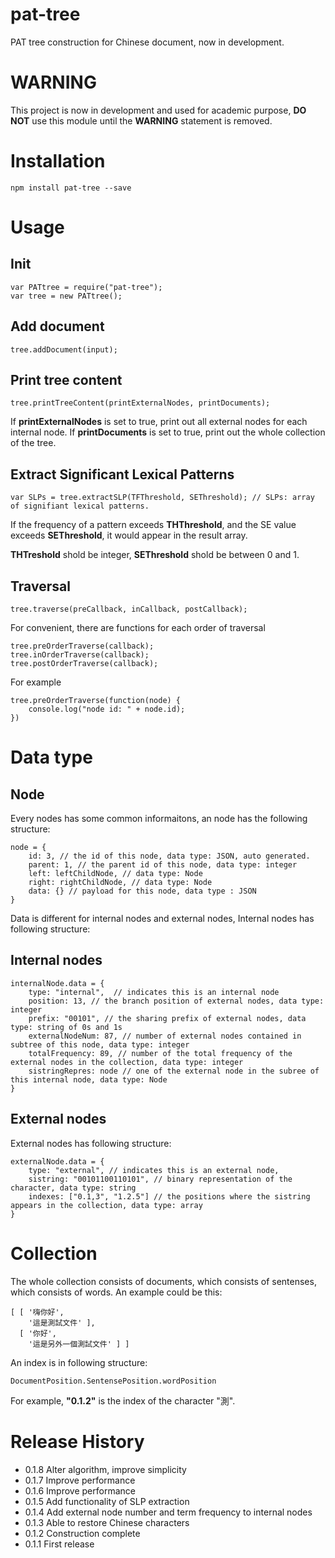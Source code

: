 pat-tree
========

PAT tree construction for Chinese document, now in development.

# WARNING

This project is now in development and used for academic purpose,
**DO NOT** use this module until the **WARNING** statement is removed.

# Installation

	npm install pat-tree --save

# Usage

## Init

	var PATtree = require("pat-tree");
	var tree = new PATtree();

## Add document

	tree.addDocument(input);

## Print tree content

	tree.printTreeContent(printExternalNodes, printDocuments);

If **printExternalNodes** is set to true, print out all external nodes for each internal node.
If **printDocuments** is set to true, print out the whole collection of the tree.

## Extract Significant Lexical Patterns

	var SLPs = tree.extractSLP(TFThreshold, SEThreshold); // SLPs: array of signifiant lexical patterns.

If the frequency of a pattern exceeds **THThreshold**, 
and the SE value exceeds **SEThreshold**, it would appear in the result array.

**THTreshold** shold be integer, **SEThreshold** shold be between 0 and 1.


## Traversal

	tree.traverse(preCallback, inCallback, postCallback);

For convenient, there are functions for each order of traversal

	tree.preOrderTraverse(callback);
	tree.inOrderTraverse(callback);
	tree.postOrderTraverse(callback);

For example

	tree.preOrderTraverse(function(node) {
		console.log("node id: " + node.id);
	})

# Data type

## Node

Every nodes has some common informaitons, an node has the following structure:

	node = {
		id: 3, // the id of this node, data type: JSON, auto generated.
		parent: 1, // the parent id of this node, data type: integer
		left: leftChildNode, // data type: Node 
		right: rightChildNode, // data type: Node
		data: {} // payload for this node, data type : JSON
	}

Data is different for internal nodes and external nodes,
Internal nodes has following structure:
	
## Internal nodes

	internalNode.data = {
		type: "internal",  // indicates this is an internal node
		position: 13, // the branch position of external nodes, data type: integer
		prefix: "00101", // the sharing prefix of external nodes, data type: string of 0s and 1s
		externalNodeNum: 87, // number of external nodes contained in subtree of this node, data type: integer
		totalFrequency: 89, // number of the total frequency of the external nodes in the collection, data type: integer
		sistringRepres: node // one of the external node in the subree of this internal node, data type: Node
	}

## External nodes

External nodes has following structure:

	externalNode.data = {
		type: "external", // indicates this is an external node,
		sistring: "00101100110101", // binary representation of the character, data type: string
		indexes: ["0.1,3", "1.2.5"] // the positions where the sistring appears in the collection, data type: array
	}

# Collection

The whole collection consists of documents, which consists of sentenses, which consists of words.
An example could be this:

	[ [ '嗨你好',
    	'這是測試文件' ],
  	  [ '你好',
    	'這是另外一個測試文件' ] ]

An index is in following structure:

	DocumentPosition.SentensePosition.wordPosition

For example, **"0.1.2"** is the index of the character "測".

# Release History

* 0.1.8 Alter algorithm, improve simplicity
* 0.1.7 Improve performance
* 0.1.6 Improve performance
* 0.1.5 Add functionality of SLP extraction
* 0.1.4 Add external node number and term frequency to internal nodes
* 0.1.3 Able to restore Chinese characters
* 0.1.2 Construction complete
* 0.1.1 First release

